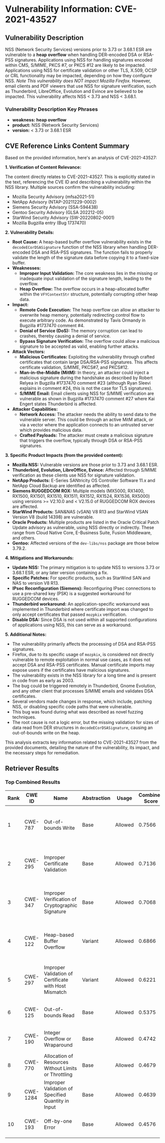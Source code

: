 # Vulnerability Information: CVE-2021-43527

## Vulnerability Description
NSS (Network Security Services) versions prior to 3.73 or 3.68.1 ESR are vulnerable to a **heap overflow** when handling DER-encoded DSA or RSA-PSS signatures. Applications using NSS for handling signatures encoded within CMS, S/MIME, PKCS \#7, or PKCS \#12 are likely to be impacted. Applications using NSS for certificate validation or other TLS, X.509, OCSP or CRL functionality may be impacted, depending on how they configure NSS. *Note This vulnerability does NOT impact Mozilla Firefox.* However, email clients and PDF viewers that use NSS for signature verification, such as Thunderbird, LibreOffice, Evolution and Evince are believed to be impacted. This vulnerability affects NSS < 3.73 and NSS < 3.68.1.

### Vulnerability Description Key Phrases
- **weakness:** **heap overflow**
- **product:** NSS (Network Security Services)
- **version:** < 3.73 or 3.68.1 ESR

## CVE Reference Links Content Summary
Based on the provided information, here's an analysis of CVE-2021-43527:

**1. Verification of Content Relevance:**

The content directly relates to CVE-2021-43527. This is explicitly stated in the text, referencing the CVE ID and describing a vulnerability within the NSS library. Multiple sources confirm the vulnerability including:
*   Mozilla Security Advisory (mfsa2021-51)
*   NetApp Advisory (NTAP-20211229-0002)
*   Siemens Security Advisory (SSA-594438)
*   Gentoo Security Advisory (GLSA 202212-05)
*   StarWind Security Advisory (SW-20220802-0001)
*   Mozilla Bugzilla entry (Bug 1737470)

**2. Vulnerability Details:**

*   **Root Cause:** A heap-based buffer overflow vulnerability exists in the `decodeECorDSASignature` function of the NSS library when handling DER-encoded DSA and RSA-PSS signatures. The function fails to properly validate the length of the signature data before copying it to a fixed-size buffer.
*   **Weaknesses:**
    *   **Improper Input Validation:** The core weakness lies in the missing or inadequate input validation of the signature length, leading to the overflow.
    *   **Heap Overflow:** The overflow occurs in a heap-allocated buffer within the `VFYContextStr` structure, potentially corrupting other heap data.
*   **Impact:**
    *   **Remote Code Execution:** The heap overflow can allow an attacker to overwrite heap memory, potentially redirecting control flow to execute arbitrary code. As demonstrated by Tavis Ormandy in Bugzilla #1737470 comment #4.
    *   **Denial of Service (DoS):** The memory corruption can lead to crashes, thereby causing a denial of service.
    *   **Bypass Signature Verification:** The overflow could allow a malicious signature to be accepted as valid, enabling further attacks.
*   **Attack Vectors:**
    *   **Malicious Certificates:** Exploiting the vulnerability through crafted certificates that contain large DSA/RSA-PSS signatures. This affects certificate validation, S/MIME, PKCS#7, and PKCS#12.
    *   **Man-in-the-Middle (MitM):** In theory, an attacker could inject a malicious signature during the handshake as described by Robert Relyea in Bugzilla #1737470 comment #23 (although Ryan Sleevi explains in comment #24, this is not the case for TLS signatures). 
    *   **S/MIME Email:** Email clients using NSS for S/MIME verification are vulnerable as shown in Bugzilla #1737470 comment #27 where Kai Engert states Thunderbird is affected.
*   **Attacker Capabilities:**
    *   **Network Access:** The attacker needs the ability to send data to the vulnerable server. This could be through an active MitM attack, or via a vector where the application connects to an untrusted server which provides malicious data.
    *   **Crafted Payloads:** The attacker must create a malicious signature that triggers the overflow, typically through DSA or RSA-PSS signatures.

**3. Specific Product Impacts (from the provided content):**

*   **Mozilla NSS:** Vulnerable versions are those prior to 3.73 and 3.68.1 ESR.
*   **Thunderbird, Evolution, LibreOffice, Evince:** Affected through S/MIME verification as these clients use NSS for signature validation.
*   **NetApp Products:** E-Series SANtricity OS Controller Software 11.x and NetApp Cloud Backup are identified as affected.
*   **Siemens RUGGEDCOM ROX:** Multiple models (MX5000, RX1400, RX1500, RX1501, RX1510, RX1511, RX1512, RX1524, RX1536, RX5000) using versions >= V2.10.0 and < V2.15.0 of RUGGEDCOM ROX devices are affected.
*   **StarWind Products:** SAN&NAS (vSAN) V8 R13 and StarWind VSAN Version V8 (build 14398) are vulnerable.
*   **Oracle Products:** Multiple products are listed in the Oracle Critical Patch Update advisory as vulnerable, using NSS directly or indirectly. These range from Cloud Native Core, E-Business Suite, Fusion Middleware, and others.
*   **Gentoo:** Affected versions of the `dev-libs/nss` package are those below 3.79.2.

**4. Mitigations and Workarounds:**

*   **Update NSS:** The primary mitigation is to update NSS to versions 3.73 or 3.68.1 ESR, or any later version containing a fix.
*  **Specific Patches:** For specific products, such as StarWind SAN and NAS to version V8 R13.
*   **IPsec Reconfiguration (Siemens):** Reconfiguring IPsec connections to use a pre-shared key (PSK) is a suggested workaround for RUGGEDCOM devices.
*   **Thunderbird workaround:** An application-specific workaround was implemented in Thunderbird where certificate import was changed to only accept certificates that passed `mozpkix` verification.
*   **Disable DSA:** Since DSA is not used within all supported configurations of applications using NSS, this can serve as a workaround.

**5. Additional Notes:**

*   The vulnerability primarily affects the processing of DSA and RSA-PSS signatures.
*   Firefox, due to its specific usage of `mozpkix`, is considered not directly vulnerable to remote exploitation in normal use cases, as it does not accept DSA and RSA-PSS certificates. Manual certificate imports may expose users if the certificates have malicious signatures.
*   The vulnerability exists in the NSS library for a long time and is present in code from as early as 2003.
*   The bug could be triggered remotely in Thunderbird, Gnome Evolution, and any other client that processes S/MIME emails and validates DSA certificates.
*   Several vendors made changes in response, which include, patching NSS, or disabling specific code paths that were vulnerable.
*   This bug was found during what was described as novel fuzzing techniques.
*   The root cause is not a logic error, but the missing validation for sizes of data read from DER structures in `decodeECorDSASignature`, causing an out-of-bounds write on the heap.

This analysis extracts key information related to CVE-2021-43527 from the provided documents, detailing the nature of the vulnerability, its impact, and the necessary steps for remediation.

## Retriever Results

### Top Combined Results

| Rank | CWE ID | Name | Abstraction | Usage | Combined Score | Retrievers | Individual Scores |
|------|--------|------|-------------|-------|---------------|------------|-------------------|
| 1 | CWE-787 | Out-of-bounds Write | Base | Allowed | 0.7566 | dense, sparse, graph | dense: 0.538, sparse: 0.361, graph: 0.787 |
| 2 | CWE-295 | Improper Certificate Validation | Base | Allowed | 0.7136 | dense, sparse, graph | dense: 0.563, sparse: 0.371, graph: 0.614 |
| 3 | CWE-347 | Improper Verification of Cryptographic Signature | Base | Allowed | 0.7068 | dense, sparse, graph | dense: 0.568, sparse: 0.401, graph: 0.540 |
| 4 | CWE-122 | Heap-based Buffer Overflow | Variant | Allowed | 0.6866 | dense, sparse, graph | dense: 0.568, sparse: 0.463, graph: 0.545 |
| 5 | CWE-297 | Improper Validation of Certificate with Host Mismatch | Variant | Allowed | 0.6221 | dense, sparse, graph | dense: 0.570, sparse: 0.336, graph: 0.549 |
| 6 | CWE-125 | Out-of-bounds Read | Base | Allowed | 0.5375 | sparse, graph | sparse: 0.370, graph: 0.911 |
| 7 | CWE-190 | Integer Overflow or Wraparound | Base | Allowed | 0.4742 | dense, sparse | dense: 0.543, sparse: 0.354 |
| 8 | CWE-770 | Allocation of Resources Without Limits or Throttling | Base | Allowed | 0.4679 | dense, sparse | dense: 0.541, sparse: 0.344 |
| 9 | CWE-1284 | Improper Validation of Specified Quantity in Input | Base | Allowed | 0.4639 | dense, sparse | dense: 0.534, sparse: 0.344 |
| 10 | CWE-193 | Off-by-one Error | Base | Allowed | 0.4576 | dense, sparse | dense: 0.527, sparse: 0.339 |

